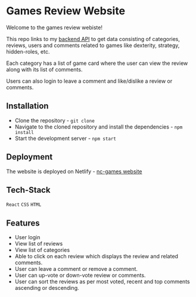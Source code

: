 # Games Review Website

Welcome to the games review webiste! 

This repo links to my [backend API](https://silverfox-ncgames.onrender.com/api) to get data consisting of categories, reviews, users and comments related to games like dexterity, strategy, hidden-roles, etc. 

Each category has a list of game card where the user can view the review along with its list of comments. 

Users can also login to leave a comment and like/dislike a review or comments.
    
## Installation

* Clone the repository - `git clone`
* Navigate to the cloned repository and install the dependencies - `npm install`
* Start the development server - `npm start`

## Deployment

The website is deployed on Netlify - [nc-games website](https://silverfox-ncgames.netlify.app)

## Tech-Stack

`React`  `CSS`  `HTML`

## Features

* User login
* View list of reviews
* View list of categories
* Able to click on each review which displays the review and related comments.
* User can leave a comment or remove a comment.
* User can up-vote or down-vote review or comments.
* User can sort the reviews as per most voted, recent and top comments ascending or descending.
